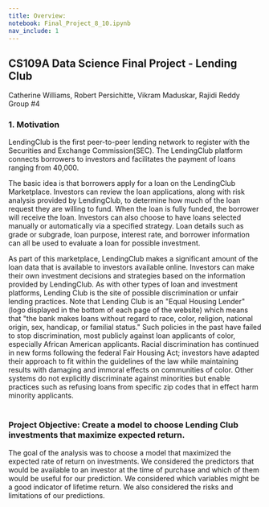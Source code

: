 ```yaml
---
title: Overview:
notebook: Final_Project_8_10.ipynb
nav_include: 1
---
```


## CS109A Data Science Final Project - Lending Club
Catherine Williams, Robert Persichitte, Vikram Maduskar, Rajidi Reddy
Group #4

### 1. Motivation

LendingClub is the first peer-to-peer lending network to register with the Securities and Exchange Commission(SEC). The LendingClub platform connects borrowers to investors and facilitates the payment of loans ranging from 40,000.

The basic idea is that borrowers apply for a loan on the LendingClub Marketplace. Investors can review the loan applications, along with risk analysis provided by LendingClub, to determine how much of the loan request they are willing to fund. When the loan is fully funded, the borrower will receive the loan. Investors can also choose to have loans selected manually or automatically via a specified strategy. Loan details such as grade or subgrade, loan purpose, interest rate, and borrower information can all be used to evaluate a loan for possible investment.

As part of this marketplace, LendingClub makes a significant amount of the loan data that is available to investors available online. Investors can make their own investment decisions and strategies based on the information provided by LendingClub.
As with other types of loan and investment platforms, Lending Club is the site of possible discrimination or unfair lending practices. Note that Lending Club is an \"Equal Housing Lender\" (logo displayed in the bottom of each page of the website) which means that \"the bank makes loans without regard to race, color, religion, national origin, sex, handicap, or familial status.\" Such policies in the past have failed to stop discrimination, most publicly against loan applicants of color, especially African American applicants. Racial discrimination has continued in new forms following the federal Fair Housing Act; investors have adapted their approach to fit within the guidelines of the law while maintaining results with damaging and immoral effects on communities of color. Other systems do not explicitly discriminate against minorities but enable practices such as refusing loans from specific zip codes that in effect harm minority applicants. <br/> <br/>

### Project Objective: Create a model to choose Lending Club investments that maximize expected return.
The goal of the analysis was to choose a model that maximized the expected rate of return on investments. We considered the predictors that would be available to an investor at the time of purchase and which of them would be useful for our prediction. We considered which variables might be a good indicator of lifetime return. We also considered the risks and limitations of our predictions.
